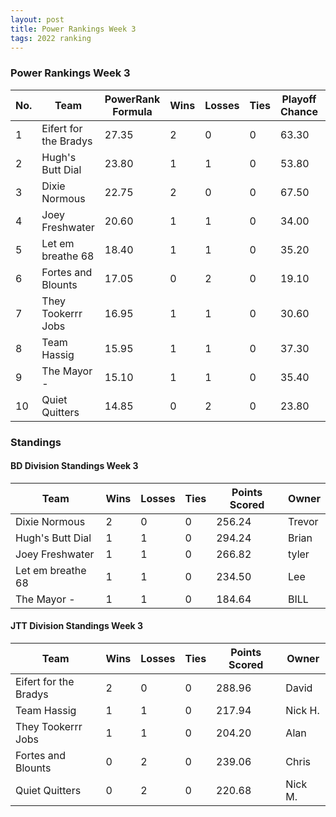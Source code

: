 ```yaml
---
layout: post
title: Power Rankings Week 3
tags: 2022 ranking
---
```


### Power Rankings Week 3

|   No. | Team                   |   PowerRank Formula |   Wins |   Losses |   Ties |   Playoff Chance |   Points Scored | Owner           |
|-------|------------------------|---------------------|--------|----------|--------|------------------|-----------------|-----------------|
|     1 | Eifert  for the Bradys |               27.35 |      2 |        0 |      0 |            63.30 |          288.96 | David |
|     2 | Hugh's  Butt Dial      |               23.80 |      1 |        1 |      0 |            53.80 |          294.24 | Brian |
|     3 | Dixie Normous          |               22.75 |      2 |        0 |      0 |            67.50 |          256.24 | Trevor |
|     4 | Joey Freshwater        |               20.60 |      1 |        1 |      0 |            34.00 |          266.82 | tyler |
|     5 | Let em breathe 68      |               18.40 |      1 |        1 |      0 |            35.20 |          234.50 | Lee |
|     6 | Fortes and Blounts     |               17.05 |      0 |        2 |      0 |            19.10 |          239.06 | Chris |
|     7 | They Tookerrr Jobs     |               16.95 |      1 |        1 |      0 |            30.60 |          204.20 | Alan |
|     8 | Team  Hassig           |               15.95 |      1 |        1 |      0 |            37.30 |          217.94 | Nick H. |
|     9 | The Mayor -            |               15.10 |      1 |        1 |      0 |            35.40 |          184.64 | BILL |
|    10 | Quiet Quitters         |               14.85 |      0 |        2 |      0 |            23.80 |          220.68 | Nick M. |


### Standings

#### BD Division Standings Week 3

| Team              |   Wins |   Losses |   Ties |   Points Scored | Owner           |
|-------------------|--------|----------|--------|-----------------|-----------------|
| Dixie Normous     |      2 |        0 |      0 |          256.24 | Trevor |
| Hugh's  Butt Dial |      1 |        1 |      0 |          294.24 | Brian |
| Joey Freshwater   |      1 |        1 |      0 |          266.82 | tyler |
| Let em breathe 68 |      1 |        1 |      0 |          234.50 | Lee |
| The Mayor -       |      1 |        1 |      0 |          184.64 | BILL |


#### JTT Division Standings Week 3

| Team                   |   Wins |   Losses |   Ties |   Points Scored | Owner          |
|------------------------|--------|----------|--------|-----------------|----------------|
| Eifert  for the Bradys |      2 |        0 |      0 |          288.96 | David |
| Team  Hassig           |      1 |        1 |      0 |          217.94 | Nick H. |
| They Tookerrr Jobs     |      1 |        1 |      0 |          204.20 | Alan |
| Fortes and Blounts     |      0 |        2 |      0 |          239.06 | Chris |
| Quiet Quitters         |      0 |        2 |      0 |          220.68 | Nick M. |


